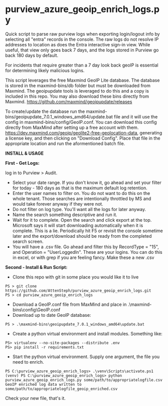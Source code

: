 # purview_azure_geoip_enrich_logs.py
Quick script to parse raw purview logs when exporting login/logout info by selecting all "entra" records in the console. The raw logs do not resolve IP addresses to location as does the Entra interactive sign-in view. While useful, that view only goes back 7 days, and the logs stored in Purview go back 180 days by default.

For incidents that require greater than a 7 day look back geoIP is essential for determining likely malicious logins.

This script leverages the free Maxmind GeoIP Lite database. The database is stored in the maxmind-bins/db folder but must be downloaded from Maxmind. The geoipupdate tools is leveraged to do this and a copy is included in this repo. You may also download these bins directly from Maxmind. https://github.com/maxmind/geoipupdate/releases

To create/update the database run the maxmind-bins/geoipupdate_7.0.1_windows_amd64/update.bat file and it will use the config in maxmind-bins/config/GeoIP.conf. You can download this config directly from MaxMind after setting up a free account with them. https://dev.maxmind.com/geoip/geolite2-free-geolocation-data, generating a license key, and then clicking on "Download Config". Place that file in the appropriate location and run the aformentioned batch file.

**INSTALL & USAGE**

**First - Get Logs:**

log in to Purview > Audit.
- Select your date range. If you don't know it, go ahead and set your filter for today - 180 days as that is the maximum default log retention.
- Enter the user names to filter on. You do not want to do this on the whole tenant. Those searches are intentionally throttled by MS and would take forever anyway if they were not.
- Do not filter on log type. You'll want all the logs for later anyway.
- Name the search something descriptive and run it.
- Wait for it to complete. Open the search and click export at the top. Microsoft says it will start downloading automatically when it is complete. This is a lie. Periodically hit F5 or revisit the console sometime later and the export/download should be ready from the completed search screen.
- You will have a .csv file. Go ahead and filter this by RecordType = "15", and Operation = "UserLoggedIn". These are your logins. You can do this in excel, or with grep if you are feeling fancy. Make these a new .csv

**Second - Install & Run Script:**
- Clone this repo with git in some place you would like it to live
```
PS > git clone https://github.com/AttenSteph/purview_azure_geoip_enrich_logs.git
PS > cd purview_azure_geoip_enrich_logs
```
- Download a GeoIP.conf file from MaxMind and place in .\maxmind-bins\config\GeoIP.conf
- Download up to date GeoIP database:
```
PS > .\maxmind-bins\geoipupdate_7.0.1_windows_amd64\update.bat
```
- Create a python virtual environment and install modules. Something like:
```
PS> virtualenv --no-site-packages --distribute .env
PS> pip install -r requirements.txt
```

- Start the python virtual environment. Supply one argument, the file you need to enrich.

```
PS C:\purview_azure_geoip_enrich_logs> .\venv\Scripts\activate.ps1
(venv) PS C:\purview_azure_geoip_enrich_logs> python purview_azure_geoip_enrich_logs.py some/path/to/appropriatelogfile.csv
GeoIP enriched log data written to some/path/to/appropriatelogfile_geoip_enriched.csv
```

Check your new file, that's it.